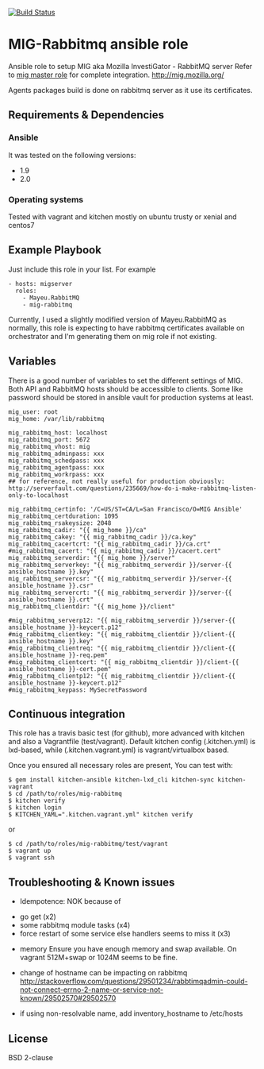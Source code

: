 [![Build Status](https://travis-ci.org/juju4/ansible-mig-rabbitmq.svg?branch=master)](https://travis-ci.org/juju4/ansible-mig-rabbitmq)

# MIG-Rabbitmq ansible role

Ansible role to setup MIG aka Mozilla InvestiGator - RabbitMQ server
Refer to [mig master role](https://github.com/juju4/ansible-mig) for complete integration.
http://mig.mozilla.org/

Agents packages build is done on rabbitmq server as it use its certificates.

## Requirements & Dependencies

### Ansible
It was tested on the following versions:
 * 1.9
 * 2.0

### Operating systems

Tested with vagrant and kitchen mostly on ubuntu trusty or xenial and centos7

## Example Playbook

Just include this role in your list.
For example

```
- hosts: migserver
  roles:
    - Mayeu.RabbitMQ
    - mig-rabbitmq

```

Currently, I used a slightly modified version of Mayeu.RabbitMQ as normally, this role is expecting to have rabbitmq certificates available on orchestrator and I'm generating them on mig role if not existing.


## Variables

There is a good number of variables to set the different settings of MIG. Both API and RabbitMQ hosts should be accessible to clients.
Some like password should be stored in ansible vault for production systems at least.

```
mig_user: root
mig_home: /var/lib/rabbitmq

mig_rabbitmq_host: localhost
mig_rabbitmq_port: 5672
mig_rabbitmq_vhost: mig
mig_rabbitmq_adminpass: xxx
mig_rabbitmq_schedpass: xxx
mig_rabbitmq_agentpass: xxx
mig_rabbitmq_workrpass: xxx
## for reference, not really useful for production obviously: http://serverfault.com/questions/235669/how-do-i-make-rabbitmq-listen-only-to-localhost

mig_rabbitmq_certinfo: '/C=US/ST=CA/L=San Francisco/O=MIG Ansible'
mig_rabbitmq_certduration: 1095
mig_rabbitmq_rsakeysize: 2048
mig_rabbitmq_cadir: "{{ mig_home }}/ca"
mig_rabbitmq_cakey: "{{ mig_rabbitmq_cadir }}/ca.key"
mig_rabbitmq_cacertcrt: "{{ mig_rabbitmq_cadir }}/ca.crt"
#mig_rabbitmq_cacert: "{{ mig_rabbitmq_cadir }}/cacert.cert"
mig_rabbitmq_serverdir: "{{ mig_home }}/server"
mig_rabbitmq_serverkey: "{{ mig_rabbitmq_serverdir }}/server-{{ ansible_hostname }}.key"
mig_rabbitmq_servercsr: "{{ mig_rabbitmq_serverdir }}/server-{{ ansible_hostname }}.csr"
mig_rabbitmq_servercrt: "{{ mig_rabbitmq_serverdir }}/server-{{ ansible_hostname }}.crt"
mig_rabbitmq_clientdir: "{{ mig_home }}/client"

#mig_rabbitmq_serverp12: "{{ mig_rabbitmq_serverdir }}/server-{{ ansible_hostname }}-keycert.p12"
#mig_rabbitmq_clientkey: "{{ mig_rabbitmq_clientdir }}/client-{{ ansible_hostname }}.key"
#mig_rabbitmq_clientreq: "{{ mig_rabbitmq_clientdir }}/client-{{ ansible_hostname }}-req.pem"
#mig_rabbitmq_clientcert: "{{ mig_rabbitmq_clientdir }}/client-{{ ansible_hostname }}-cert.pem"
#mig_rabbitmq_clientp12: "{{ mig_rabbitmq_clientdir }}/client-{{ ansible_hostname }}-keycert.p12"
#mig_rabbitmq_keypass: MySecretPassword

```

## Continuous integration


This role has a travis basic test (for github), more advanced with kitchen and also a Vagrantfile (test/vagrant).
Default kitchen config (.kitchen.yml) is lxd-based, while (.kitchen.vagrant.yml) is vagrant/virtualbox based.

Once you ensured all necessary roles are present, You can test with:
```
$ gem install kitchen-ansible kitchen-lxd_cli kitchen-sync kitchen-vagrant
$ cd /path/to/roles/mig-rabbitmq
$ kitchen verify
$ kitchen login
$ KITCHEN_YAML=".kitchen.vagrant.yml" kitchen verify
```
or
```
$ cd /path/to/roles/mig-rabbitmq/test/vagrant
$ vagrant up
$ vagrant ssh
```


## Troubleshooting & Known issues

* Idempotence: NOK because of 
 - go get (x2)
 - some rabbitmq module tasks (x4) 
 - force restart of some service else handlers seems to miss it (x3)

* memory
Ensure you have enough memory and swap available. On vagrant 512M+swap or 1024M seems to be fine.

* change of hostname can be impacting on rabbitmq
http://stackoverflow.com/questions/29501234/rabbtimqadmin-could-not-connect-errno-2-name-or-service-not-known/29502570#29502570

* if using non-resolvable name, add inventory_hostname to /etc/hosts


## License

BSD 2-clause



